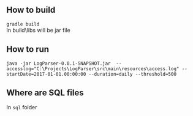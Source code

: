 ## How to build
`gradle build`  
In build\libs will be jar file

## How to run
`java -jar LogParser-0.0.1-SNAPSHOT.jar  --accesslog="C:\Projects\LogParser\src\main\resources\access.log" --startDate=2017-01-01.00:00:00 --duration=daily --threshold=500`


## Where are SQL files
In `sql` folder
